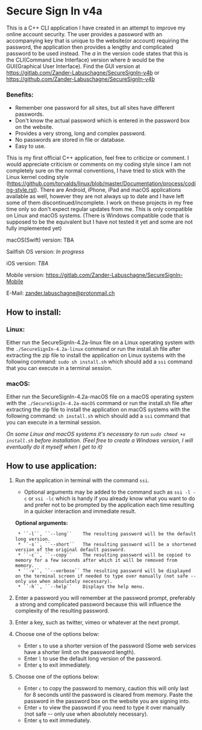 # Secure Sign In v4a
This is a C++ CLI application I have created in an attempt to improve my online account security. The user provides a password with an accompanying key that is unique to the website(or account) requiring the password, the application then provides a lengthy and complicated password to be used instead. The _a_ in the version code states that this is the CLI(Command Line Interface) version where _b_ would be the GUI(Graphical User Interface). Find the GUI version at https://gitlab.com/Zander-Labuschagne/SecureSignIn-v4b or https://github.com/Zander-Labuschagne/SecureSignIn-v4b

### Benefits:
  - Remember one password for all sites, but all sites have different passwords.
  - Don't know the actual password which is entered in the password box on the website.
  - Provides a very strong, long and complex password.
  - No passwords are stored in file or database.
  - Easy to use.
  
This is my first official C++ application, feel free to criticize or comment. I would appreciate criticism or comments on my coding style since I am not completely sure on the normal conventions, I have tried to stick with the Linux kernel coding style (https://github.com/torvalds/linux/blob/master/Documentation/process/coding-style.rst).
There are Android, iPhone, iPad and macOS applications available as well, however they are not always up to date and I have left some of them discontinued/incomplete. I work on these projects in my free time only so don't expect regular updates from me. This is only compatible on Linux and macOS systems. (There is Windows compatible code that is supposed to be the equivalent but I have not tested it yet and some are not fully implemented yet)

macOS(Swift) version: TBA

Sailfish OS version: *In progress*

iOS version: *TBA*

Mobile version: https://gitlab.com/Zander-Labuschagne/SecureSignIn-Mobile

E-Mail: <zander.labuschagne@protonmail.ch>

## How to install:
### Linux:
Either run the SecureSignIn-4.2a-linux file on a Linux operating system with the ``./SecureSignIn-4.2a-linux`` command or run the install.sh file after extracting the zip file to install the application on Linux systems with the following command: ``sudo sh install.sh`` which should add a ``ssi`` command that you can execute in a terminal session.
### macOS:
Either run the SecureSignIn-4.2a-macOS file on a macOS operating system with the ``./SecureSignIn-4.2a-macOS`` command or run the install.sh file after extracting the zip file to install the application on macOS systems with the following command: ``sh install.sh`` which should add a ``ssi`` command that you can execute in a terminal session.
  
_On some Linux and macOS systems it's necessary to run ``sudo chmod +x install.sh`` before installation.
  (Feel free to create a Windows version, I will eventually do it myself when I get to it)_

## How to use application:

1. Run the application in terminal with the command ``ssi``.
    * Optional arguments may be added to the command such as ``ssi -l -c`` or ``ssi -lc`` which is handy if you already know what you want to do and prefer not to be prompted by the application each time resulting in a quicker interaction and immediate result.
        
    **Optional arguments:**
        
        * ``-l``, ``--long``	The resulting password will be the default long version.
	    * ``-s``, ``--short``	The resulting password will be a shortened version of the original default password.
	    * ``-c``, ``--copy``	The resulting password will be copied to memory for a few seconds after which it will be removed from memory.
	    * ``-v``, ``--verbose``	The resulting password will be displayed on the terminal screen if needed to type over manually (not safe -- only use when absolutely necessary).
	    * ``-h``, ``--help``	Displays the help menu.
2. Enter a password you will remember at the password prompt, preferably a strong and complicated password because this will influence the complexity of the resulting password.
3. Enter a key, such as twitter, vimeo or whatever at the next prompt.
4. Choose one of the options below:
    * Enter ``s`` to use a shorter version of the password (Some web services have a shorter limit on the password length).
    * Enter ``l`` to use the default long version of the password.
    * Enter ``q`` to exit immediately.
5. Choose one of the options below:
    * Enter ``c`` to copy the password to memory, caution this will only last for 8 seconds until the password is cleared from memory. Paste the password in the password box on the website you are signing into.
    * Enter ``v`` to view the password if you need to type it over manually (not safe -- only use when absolutely necessary).
    * Enter ``q`` to exit immediately.
